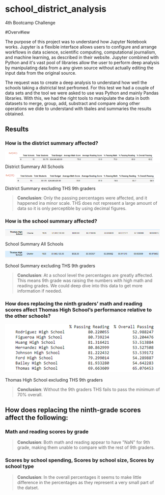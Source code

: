 # school_district_analysis
4th Bootcamp Challenge

#Overv#iew 

The purpose of this project was to understand how Jupyter Notebook works. 
Jupyter is a flexible interface allows users to configure and arrange workflows in data science, scientific computing, computational journalism, and machine learning, as described in their website. Jupyter combined with Python and it's vast pool of libraries allow the user to perform deep analysis by manipulating data from a any given source without actually editing the input data from the original source. 

The request was to create a deep analysis to understand how well the schools taking a districtal test perfromed. For this test we had a couple of data sets and the tool we were asked to use was Python and mainly Pandas libraries. With this, we had the right tools to manipulate the data in both datasets to merge, group, add, substract and compare along other operations we dide to understand with tbales and summaries the results obtained. 

## Results

### How is the district summary affected?

![Disctrict_Summary](https://github.com/dpiedra86/school_district_analysis/blob/main/Images/practice_district_summary.png)
District Summary All Schools

![Disctrict_Summary](https://github.com/dpiedra86/school_district_analysis/blob/main/Images/challenge_district_summary.png)
District Summary excluding THS 9th graders

> **Conclusion**: 
Only the passing percentages were affected, and it happened ina minor scale. THS does not represent a large amount of data so it is only perceptible by using decimal figures.

### How is the school summary affected?
 
![School_Summary](https://github.com/dpiedra86/school_district_analysis/blob/main/Images/practice_school_summary.png)

School Summary All Schools

![School_Summary](https://github.com/dpiedra86/school_district_analysis/blob/main/Images/challenge_school_summary.png)

School Summary excluding THS 9th graders

> **Conclusion**: At a school level the percentages are greatly affected. This means 9th grade was raising the numbers with high math and reading grades. 
> We could deep dive into this data to get more information if needed. 

### How does replacing the ninth graders’ math and reading scores affect Thomas High School’s performance relative to the other schools?

![School_Summary](https://github.com/dpiedra86/school_district_analysis/blob/main/Images/THS_failed.png)

Thomas High School excluding THS 9th graders

> **Conclusion**: Without the 9th graders THS fails to pass the minimum of 70% overall.


## How does replacing the ninth-grade scores affect the following:
### Math and reading scores by grade
> **Conclusion**: Both math and reading appear to have "NaN" for 9th grade, making them unable to compare with the rest of 9th graders. 

### Scores by school spending, Scores by school size, Scores by school type
> **Conclusion**: In the overall percentages it seems to make little difference in the percentages as they represent a very small part of the datset. 


